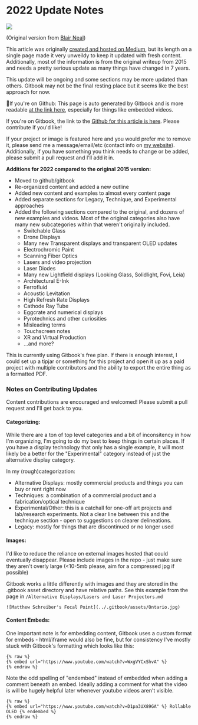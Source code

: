 # 2022 Update Notes

![](.gitbook/assets/header.jpg)

(Original version from [Blair Neal](https://www.ablairneal.com))

This article was originally [created and hosted on Medium](https://laserpilot.medium.com/survey-of-alternative-displays-82d928480b9d), but its length on a single page made it very unweildy to keep it updated with fresh content. Additionally, most of the information is from the original writeup from 2015 and needs a pretty serious update as many things have changed in 7 years.&#x20;

This update will be ongoing and some sections may be more updated than others. Gitbook may not be the final resting place but it seems like the best approach for now.

🌟If you're on Github: This page is auto generated by Gitbook and is more readable [at the link here](https://blair-neal.gitbook.io/survey-of-alternative-displays/), especially for things like embedded videos.

If you're on Gitbook, the link to the [Github for this article is here](https://github.com/laserpilot/Survey\_of\_Alternative\_Displays). Please contribute if you'd like!

If your project or image is featured here and you would prefer me to remove it, please send me a message/email/etc (contact info on [my website](https://www.ablairneal.com)). Additionally, if you have something you think needs to change or be added, please submit a pull request and I'll add it in.

**Additions for 2022 compared to the original 2015 version:**

* Moved to github/gitbook
* Re-organized content and added a new outline
* Added new content and examples to almost every content page
* Added separate sections for Legacy, Technique, and Experimental approaches
* Added the following sections compared to the original, and dozens of new examples and videos. Most of the original categories also have many new subcategories within that weren't originally included.
  * Switchable Glass
  * Drone Displays
  * Many new Transparent displays and transparent OLED updates
  * Electrochromic Paint
  * Scanning Fiber Optics
  * Lasers and video projection
  * Laser Diodes
  * Many new Lightfield displays (Looking Glass, Solidlight, Fovi, Leia)
  * Architectural E-Ink
  * Ferrofluid
  * Acoustic Levitation
  * High Refresh Rate Displays
  * Cathode Ray Tube
  * Eggcrate and numerical displays
  * Pyrotechnics and other curiosities
  * Misleading terms
  * Touchscreen notes
  * XR and Virtual Production
  * ...and more?

This is currently using Gitbook's free plan. If there is enough interest, I could set up a tipjar or something for this project and open it up as a paid project with multiple contributors and the ability to export the entire thing as a formatted PDF.

###

### Notes on Contributing Updates

Content contributions are encouraged and welcomed! Please submit a pull request and I'll get back to you.

#### Categorizing:

While there are a ton of top level categories and a bit of inconsitency in how I'm organizing, I'm going to do my best to keep things in certain places. If you have a display technology that only has a single example, it will most likely be a better for the "Experimental" category instead of just the alternative display category.

In my (rough)categorization:&#x20;

* Alternative Displays: mostly commercial products and things you can buy or rent right now
* Techniques: a combination of a commercial product and a fabrication/optical technique
* Experimental/Other: this is a catchall for one-off art projects and lab/research experiments. Not a clear line between this and the technique section - open to suggestions on clearer delineations.
* Legacy: mostly for things that are discontinued or no longer used

#### Images:

I'd like to reduce the reliance on external images hosted that could eventually disappear. Please include images in the repo - just make sure they aren't overly large (<10-5mb please, aim for a compressed jpg if possible)

Gitbook works a little differently with images and they are stored in the .gitbook asset directory and have relative paths. See this example from the page in `/Alternative Displays/Lasers and Laser Projectors.md`

```
![Matthew Schreiber's Focal Point](../.gitbook/assets/Ontario.jpg)
```

#### Content Embeds:

One important note is for embedding content, Gitbook uses a custom format for embeds - html/iframe would also be fine, but for consistency I've mostly stuck with Gitbook's formatting which looks like this:

```
{% raw %}
{% embed url="https://www.youtube.com/watch?v=WxgVYCxShvA" %}
{% endraw %}
```

Note the odd spelling of "endembed" instead of embedded when adding a comment beneath an embed. Ideally adding a comment for what the video is will be hugely helpful later whenever youtube videos aren't visible.

```
{% raw %}
{% embed url="https://www.youtube.com/watch?v=D1pa3UX89GA" %} Rollable OLED {% endembed %}
{% endraw %}
```

